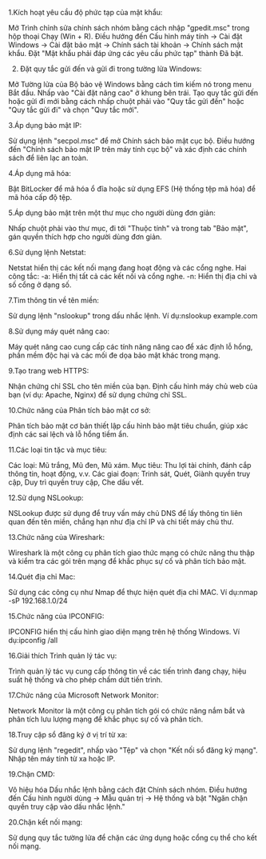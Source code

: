 1.Kích hoạt yêu cầu độ phức tạp của mật khẩu:

Mở Trình chỉnh sửa chính sách nhóm bằng cách nhập "gpedit.msc" trong hộp thoại Chạy (Win + R).
Điều hướng đến Cấu hình máy tính -> Cài đặt Windows -> Cài đặt bảo mật -> Chính sách tài khoản -> Chính sách mật khẩu.
Đặt "Mật khẩu phải đáp ứng các yêu cầu phức tạp" thành Đã bật.

2. Đặt quy tắc gửi đến và gửi đi trong tường lửa Windows:

Mở Tường lửa của Bộ bảo vệ Windows bằng cách tìm kiếm nó trong menu Bắt đầu.
Nhấp vào "Cài đặt nâng cao" ở khung bên trái.
Tạo quy tắc gửi đến hoặc gửi đi mới bằng cách nhấp chuột phải vào "Quy tắc gửi đến" hoặc "Quy tắc gửi đi" và chọn "Quy tắc mới".

3.Áp dụng bảo mật IP:

Sử dụng lệnh "secpol.msc" để mở Chính sách bảo mật cục bộ.
Điều hướng đến "Chính sách bảo mật IP trên máy tính cục bộ" và xác định các chính sách để liên lạc an toàn.

4.Áp dụng mã hóa:

Bật BitLocker để mã hóa ổ đĩa hoặc sử dụng EFS (Hệ thống tệp mã hóa) để mã hóa cấp độ tệp.

5.Áp dụng bảo mật trên một thư mục cho người dùng đơn giản:

Nhấp chuột phải vào thư mục, đi tới "Thuộc tính" và trong tab "Bảo mật", gán quyền thích hợp cho người dùng đơn giản.

6.Sử dụng lệnh Netstat:

Netstat hiển thị các kết nối mạng đang hoạt động và các cổng nghe.
Hai công tắc:
-a: Hiển thị tất cả các kết nối và cổng nghe.
-n: Hiển thị địa chỉ và số cổng ở dạng số.

7.Tìm thông tin về tên miền:

Sử dụng lệnh "nslookup" trong dấu nhắc lệnh.
Ví dụ:nslookup example.com

8.Sử dụng máy quét nâng cao:

Máy quét nâng cao cung cấp các tính năng nâng cao để xác định lỗ hổng, phần mềm độc hại và các mối đe dọa bảo mật khác trong mạng.

9.Tạo trang web HTTPS:

Nhận chứng chỉ SSL cho tên miền của bạn.
Định cấu hình máy chủ web của bạn (ví dụ: Apache, Nginx) để sử dụng chứng chỉ SSL.

10.Chức năng của Phân tích bảo mật cơ sở:

Phân tích bảo mật cơ bản thiết lập cấu hình bảo mật tiêu chuẩn, giúp xác định các sai lệch và lỗ hổng tiềm ẩn.

11.Các loại tin tặc và mục tiêu:

Các loại: Mũ trắng, Mũ đen, Mũ xám.
Mục tiêu: Thu lợi tài chính, đánh cắp thông tin, hoạt động, v.v.
Các giai đoạn: Trinh sát, Quét, Giành quyền truy cập, Duy trì quyền truy cập, Che dấu vết.

12.Sử dụng NSLookup:

NSLookup được sử dụng để truy vấn máy chủ DNS để lấy thông tin liên quan đến tên miền, chẳng hạn như địa chỉ IP và chi tiết máy chủ thư.

13.Chức năng của Wireshark:

Wireshark là một công cụ phân tích giao thức mạng có chức năng thu thập và kiểm tra các gói trên mạng để khắc phục sự cố và phân tích bảo mật.

14.Quét địa chỉ Mac:

Sử dụng các công cụ như Nmap để thực hiện quét địa chỉ MAC.
Ví dụ:nmap -sP 192.168.1.0/24

15.Chức năng của IPCONFIG:

IPCONFIG hiển thị cấu hình giao diện mạng trên hệ thống Windows.
Ví dụ:ipconfig /all

16.Giải thích Trình quản lý tác vụ:

Trình quản lý tác vụ cung cấp thông tin về các tiến trình đang chạy, hiệu suất hệ thống và cho phép chấm dứt tiến trình.

17.Chức năng của Microsoft Network Monitor:

Network Monitor là một công cụ phân tích gói có chức năng nắm bắt và phân tích lưu lượng mạng để khắc phục sự cố và phân tích.

18.Truy cập sổ đăng ký ở vị trí từ xa:

Sử dụng lệnh "regedit", nhấp vào "Tệp" và chọn "Kết nối sổ đăng ký mạng". Nhập tên máy tính từ xa hoặc IP.

19.Chặn CMD:

Vô hiệu hóa Dấu nhắc lệnh bằng cách đặt Chính sách nhóm. Điều hướng đến Cấu hình người dùng -> Mẫu quản trị -> Hệ thống và bật "Ngăn chặn quyền truy cập vào dấu nhắc lệnh."

20.Chặn kết nối mạng:

Sử dụng quy tắc tường lửa để chặn các ứng dụng hoặc cổng cụ thể cho kết nối mạng.